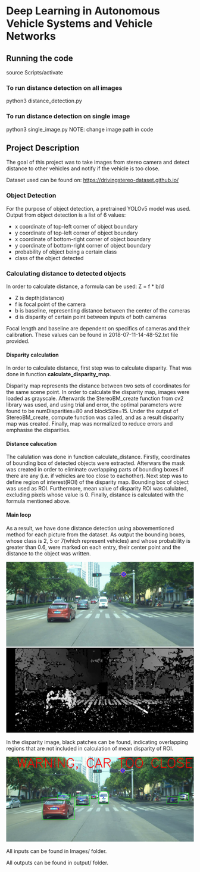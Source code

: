 # Deep Learning in Autonomous Vehicle Systems and Vehicle Networks

## Running the code

source Scripts/activate

### To run distance detection on all images
python3 distance_detection.py

### To run distance detection on single image
python3 single_image.py
NOTE: change image path in code

## Project Description

The goal of this project was to take images from stereo camera and detect distance to other vehicles and notify if the vehicle is too close.

Dataset used can be found on: https://drivingstereo-dataset.github.io/

### Object Detection

For the purpose of object detection, a pretrained YOLOv5 model was used. Output from object detection is a list of 6 values:

- x coordinate of top-left corner of object boundary
- y coordinate of top-left corner of object boundary
- x coordinate of bottom-right corner of object boundary
- y coordinate of bottom-right corner of object boundary
- probability of object being a certain class
- class of the object detected

### Calculating distance to detected objects

In order to calculate distance, a formula can be used:  Z = f * b/d

- Z is depth(distance)
- f is focal point of the camera
- b is baseline, representing distance between the center of the cameras
- d is disparity of certain point between inputs of both cameras

Focal length and baseline are dependent on specifics of cameras and their calibration. These values can be found in 2018-07-11-14-48-52.txt file provided.

#### Disparity calculation

In order to calculate distance, first step was to calculate disparity. That was done in function  **calculate_disparity_map**.

Disparity map represents the distance between two sets of coordinates for the same scene point. In order to calculate the disparity map, images were loaded as grayscale. Afterwards the StereoBM_create function from cv2 library was used, and using trial and error, the optimal parameters were found to be numDisparities=80 and blockSize=15. Under the output of StereoBM_create, compute function was called, and as a result disparity map was created. Finally, map was normalized to reduce errors and emphasise the disparities. 

#### Distance calucation

The calulation was done in function calculate_distance. Firstly, coordinates of bounding box of detected objects were extracted. Afterwars the mask was created in order to eliminate overlapping parts of bounding boxes if there are any (i.e. if vehicles are too close to eachother). Next step was to define region of interest(ROI) of the disparity map. Bounding box of object was used as ROI. Furthermore, mean value of disparity ROI was calulated, excluding pixels whose value is 0. Finally, distance is calculated with the formula mentioned above.

#### Main loop

As a result, we have done distance detection using abovementioned method for each picture from the dataset. As output the bounding boxes, whose class is 2, 5 or 7(which represent vehicles) and whose probability is greater than 0.6,  were marked on each entry, their center point and the distance to the object was written.

[image0]: ./Images/image_L/2018-08-07-13-46-08_2018-08-07-14-14-18-815.png "Original Picture"
[image1]: ./Disparity_815.png "Disparity"
[image2]: ./output/result_181.png "Processed Picture"

![alt text][image0]
![alt text][image1]


In the disparity image, black patches can be found, indicating overlapping regions that are not included in calculation of mean disparity of ROI.


![alt text][image2]


All inputs can be found in Images/ folder.

All outputs can be found in output/ folder.



